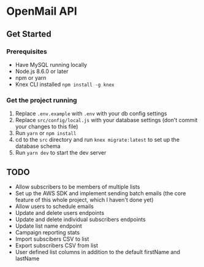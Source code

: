 # OpenMail API

## Get Started

### Prerequisites

* Have MySQL running locally
* Node.js 8.6.0 or later
* npm or yarn
* Knex CLI installed `npm install -g knex`

### Get the project running

1. Replace `.env.example` with `.env` with your db config settings
2. Replace `src/config/local.js` with your database settings (don't commit your changes to this file)
3. Run `yarn` or `npm install`
4. cd to the `src` directory and run `knex migrate:latest` to set up the database schema
5. Run `yarn dev` to start the dev server

## TODO

* Allow subscribers to be members of multiple lists
* Set up the AWS SDK and implement sending batch emails (the core feature of this whole project, which I haven't done yet)
* Allow users to schedule emails
* Update and delete users endpoints
* Update and delete individual subscribers endpoints
* Update list name endpoint
* Campaign reporting stats
* Import subscibers CSV to list
* Export subscribers CSV from list
* User defined list columns in addition to the default firstName and lastName
